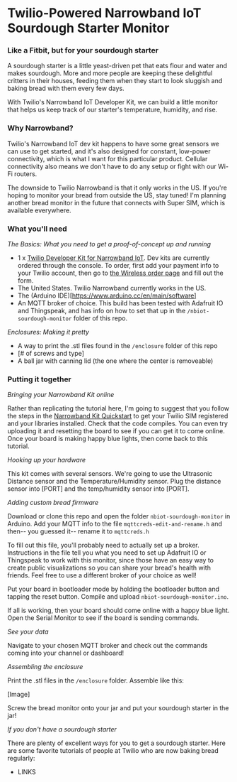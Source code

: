 # Twilio-Powered Narrowband IoT Sourdough Starter Monitor

### Like a Fitbit, but for your sourdough starter

A sourdough starter is a little yeast-driven pet that eats flour and water and makes sourdough. More and more people are keeping these delightful critters in their houses, feeding them when they start to look sluggish and baking bread with them every few days.

With Twilio's Narrowband IoT Developer Kit, we can build a little monitor that helps us keep track of our starter's temperature, humidity, and rise.

### Why Narrowband?

Twilio's Narrowband IoT dev kit happens to have some great sensors we can use to get started, and it's also designed for constant, low-power connectivity, which is what I want for this particular product. Cellular connectivity also means we don't have to do any setup or fight with our Wi-Fi routers.

The downside to Twilio Narrowband is that it only works in the US. If you're hoping to monitor your bread from outside the US, stay tuned! I'm planning another bread monitor in the future that connects with Super SIM, which is available everywhere.

### What you'll need

_The Basics: What you need to get a proof-of-concept up and running_
- 1 x [Twilio Developer Kit for Narrowband IoT](https://www.twilio.com/docs/wireless/quickstart/alfa-developer-kit-mqtt?campaign=nbsdm01). Dev kits are currently ordered through the console. To order, first add your payment info to your Twilio account, then go to [the Wireless order page](https://www.twilio.com/console/wireless/orders) and fill out the form.
- The United States. Twilio Narrowband currently works in the US.
- The (Arduino IDE)[https://www.arduino.cc/en/main/software]
- An MQTT broker of choice. This build has been tested with Adafruit IO and Thingspeak, and has info on how to set that up in the `/nbiot-sourdough-monitor` folder of this repo.

_Enclosures: Making it pretty_
- A way to print the .stl files found in the `/enclosure` folder of this repo
- [# of screws and type]
- A ball jar with canning lid (the one where the center is removeable)

### Putting it together

_Bringing your Narrowband Kit online_

Rather than replicating the tutorial here, I'm going to suggest that you follow the steps in the [Narrowband Kit Quickstart](https://www.twilio.com/docs/wireless/quickstart/alfa-developer-kit-mqtt?campaign=nbsdm01) to get your Twilio SIM registered and your libraries installed. Check that the code compiles. You can even try uploading it and resetting the board to see if you can get it to come online. Once your board is making happy blue lights, then come back to this tutorial.

_Hooking up your hardware_

This kit comes with several sensors. We're going to use the Ultrasonic Distance sensor and the Temperature/Humidity sensor. Plug the distance sensor into [PORT] and the temp/humidity sensor into [PORT].

_Adding custom bread firmware_

Download or clone this repo and open the folder `nbiot-sourdough-monitor` in Arduino. Add your MQTT info to the file `mqttcreds-edit-and-rename.h` and then-- you guessed it-- rename it to `mqttcreds.h`

To fill out this file, you'll probably need to actually set up a broker. Instructions in the file tell you what you need to set up Adafruit IO or Thingspeak to work with this monitor, since those have an easy way to create public visualizations so you can share your bread's health with friends. Feel free to use a different broker of your choice as well!

Put your board in bootloader mode by holding the bootloader button and tapping the reset button. Compile and upload `nbiot-sourdough-monitor.ino`.

If all is working, then your board should come online with a happy blue light. Open the Serial Monitor to see if the board is sending commands.

_See your data_

Navigate to your chosen MQTT broker and check out the commands coming into your channel or dashboard!

_Assembling the enclosure_

Print the .stl files in the `/enclosure` folder. Assemble like this:

[Image]

Screw the bread monitor onto your jar and put your sourdough starter in the jar!

_If you don't have a sourdough starter_

There are plenty of excellent ways for you to get a sourdough starter. Here are some favorite tutorials of people at Twilio who are now baking bread regularly:
- LINKS
